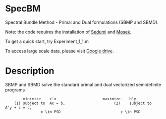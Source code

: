 # SpecBM
Spectral Bundle Method - Primal and Dual formulations (SBMP and SBMD).

Note: the code requires the installation of [Sedumi](https://sedumi.ie.lehigh.edu/) and [Mosek](https://www.mosek.com/).

To get a quick start, try Experiment_1_1.m


To access large scale data, please visit [Google drive](https://drive.google.com/drive/folders/101KqJ56fwcZMuYuTTpwUASnevcnB2frt?usp=drive_link).


# Description
SBMP and SBMD solve the standard primal and dual vectorized semidefinite programs
```
		minimize 	c'x						maximize 	b'y
	(1)	subject to	Ax = b,				         (2)	subject to	A'y + z = c,	
				x \in PSD							z \in PSD
```
